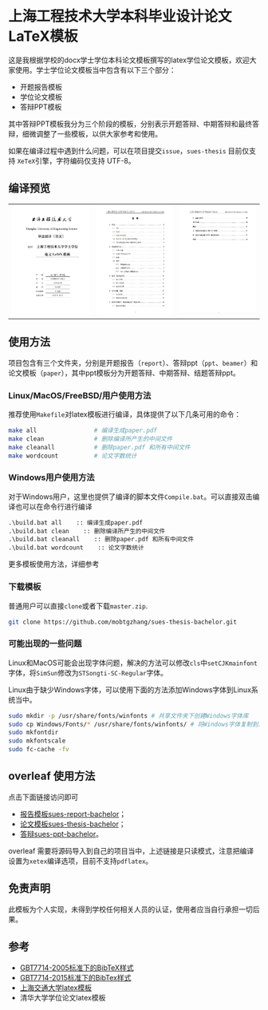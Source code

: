 # 上海工程技术大学本科毕业设计论文LaTeX模板
这是我根据学校的docx学士学位本科论文模板撰写的latex学位论文模板，欢迎大家使用。学士学位论文模板当中包含有以下三个部分：
+ 开题报告模板
+ 学位论文模板
+ 答辩PPT模板

其中答辩PPT模板我分为三个阶段的模板，分别表示开题答辩、中期答辩和最终答辩，细微调整了一些模板，以供大家参考和使用。

如果在编译过程中遇到什么问题，可以在项目提交`issue`，`sues-thesis` 目前仅支持 `XeTeX`引擎，字符编码仅支持 UTF-8。
## 编译预览

<table>
  <tr>
    <td><img src="imgs/page1.jpg"></td>
    <td><img src="imgs/page2.jpg"></td>
    <td><img src="imgs/page3.jpg"></td>
  </tr>
</table>

## 使用方法

项目包含有三个文件夹，分别是开题报告（`report`）、答辩ppt（`ppt`、`beamer`）和论文模板（`paper`），其中ppt模板分为开题答辩、中期答辩、结题答辩ppt。

### Linux/MacOS/FreeBSD/用户使用方法
推荐使用`Makefile`对latex模板进行编译，具体提供了以下几条可用的命令：
```bash
make all                # 编译生成paper.pdf
make clean              # 删除编译所产生的中间文件
make cleanall           # 删除paper.pdf 和所有中间文件
make wordcount          # 论文字数统计
```

### Windows用户使用方法
对于Windows用户，这里也提供了编译的脚本文件`Compile.bat`。可以直接双击编译也可以在命令行进行编译
```bat
.\build.bat all    :: 编译生成paper.pdf
.\build.bat clean    :: 删除编译所产生的中间文件
.\build.bat cleanall    :: 删除paper.pdf 和所有中间文件
.\build.bat wordcount    :: 论文字数统计
```
更多模板使用方法，详细参考

### 下载模板
普通用户可以直接`clone`或者下载`master.zip`.
```bash
git clone https://github.com/mobtgzhang/sues-thesis-bachelor.git
```
### 可能出现的一些问题
Linux和MacOS可能会出现字体问题，解决的方法可以修改`cls`中`setCJKmainfont`字体，将`SimSun`修改为`STSongti-SC-Regular`字体。

Linux由于缺少Windows字体，可以使用下面的方法添加Windows字体到Linux系统当中。
```bash
sudo mkdir -p /usr/share/fonts/winfonts # 共享文件夹下创建Windows字体库
sudo cp Windows/Fonts/* /usr/share/fonts/winfonts/ # 将Windows字体复制到对应的文件夹下面，注意将标定的文件夹替换为Windows所在的目录
sudo mkfontdir
sudo mkfontscale
sudo fc-cache -fv
```

## overleaf 使用方法
点击下面链接访问即可
+ [报告模板sues-report-bachelor](https://www.overleaf.com/read/nmgmrjhcpmww#379a50)；
+ [论文模板sues-thesis-bachelor](https://www.overleaf.com/read/htvjtwdxnnrs#fd3590)；
+ [答辩sues-ppt-bachelor](https://www.overleaf.com/read/tnhrwstwdrdc#7aab23)。

overleaf 需要将源码导入到自己的项目当中，上述链接是只读模式，注意把编译设置为`xetex`编译选项，目前不支持`pdflatex`。

## 免责声明

此模板为个人实现，未得到学校任何相关人员的认证，使用者应当自行承担一切后果。

## 参考

+ [GBT7714-2005标准下的BibTeX样式](https://github.com/Haixing-Hu/GBT7714-2005-BibTeX-Style)
+ [GBT7714-2015标准下的BibTex样式](https://github.com/zepinglee/gbt7714-bibtex-style)
+ [上海交通大学latex模板](https://github.com/sjtug/SJTUThesis)
+ 清华大学学位论文latex模板

